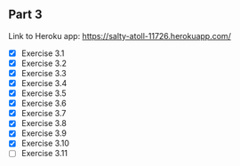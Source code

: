 ## Part 3
Link to Heroku app: https://salty-atoll-11726.herokuapp.com/

- [x] Exercise 3.1
- [x] Exercise 3.2
- [x] Exercise 3.3
- [x] Exercise 3.4
- [x] Exercise 3.5
- [x] Exercise 3.6
- [x] Exercise 3.7
- [x] Exercise 3.8
- [x] Exercise 3.9
- [x] Exercise 3.10
- [ ] Exercise 3.11